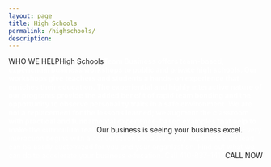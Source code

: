 ```yaml
---
layout: page
title: High Schools
permalink: /highschools/
description:
---
```

WHO WE HELPHigh Schools<strong><span style="color: #fff;">Team Business offers team-based, experiential business workshops to public and private high schools. Our workshops give teachers and students a hands-on experience that enriches their education. The experiential and highly interactive nature of our programs provide the added benefit of rapid team bonding and the opportunity to observe personality traits in a safe environment. We are not a replacement for the lessons learned; we augment the classroom with practical and fundamental experience-based examples that help to make the curriculum real.</span></strong>Our business is seeing your business excel.<span style="color: #fff;">Every interaction begins with a conversation because every experience we lead can be easily customized for you and your organization. Find out what we can do to accelerate your business education. Call 410-837-1414</span>CALL NOW
